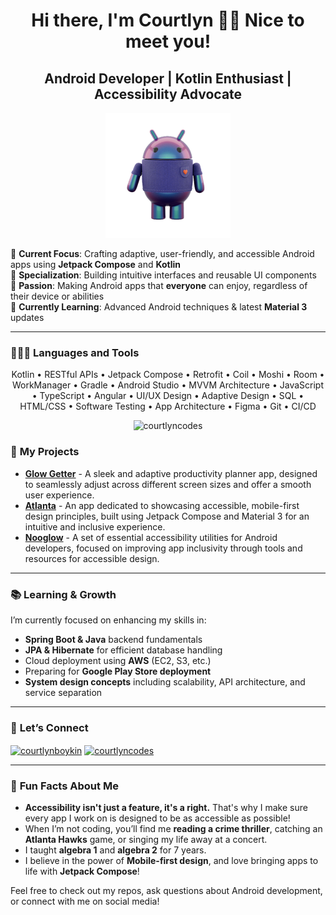 <h1 align="center"> Hi there, I'm Courtlyn 👋🏾 Nice to meet you! </h1>
<h2 align="center">Android Developer | Kotlin Enthusiast | Accessibility Advocate</h2>

<p align="center">
      <img src="https://github.com/courtlyncodes/courtlyncodes/blob/9785ba88bffb40b9f7b02da7f53c8ce2be5414f0/bugdroid.png" alt="DroidBot" width="200">
</p>

🔶 **Current Focus**: Crafting adaptive, user-friendly, and accessible Android apps using **Jetpack Compose** and **Kotlin**  
🔶 **Specialization**: Building intuitive interfaces and reusable UI components  
🔶 **Passion**: Making Android apps that **everyone** can enjoy, regardless of their device or abilities  
🔶 **Currently Learning**: Advanced Android techniques & latest **Material 3** updates

---
### 👩🏾‍💻 **Languages and Tools**
<p align="center"> Kotlin • RESTful APIs • Jetpack Compose • Retrofit • Coil • Moshi • Room • WorkManager • Gradle • Android  Studio • MVVM Architecture • JavaScript • TypeScript • Angular • UI/UX Design • Adaptive Design • SQL • HTML/CSS • Software Testing • App Architecture • Figma • Git • CI/CD </p>

<div align="center">
      <img src="https://github-readme-stats.vercel.app/api/top-langs?username=courtlyncodes&show_icons=true&theme=dracula&title_color=e92aa3&locale=en&layout=compact" alt="courtlyncodes" />
</div>

### 🔨 **My Projects**
- **[Glow Getter](https://github.com/courtlyncodes/glowgetter)** - A sleek and adaptive productivity planner app, designed to seamlessly adjust across different screen sizes and offer a smooth user experience.
- **[Atlanta](https://github.com/courtlyncodes/atlanta)** - An app dedicated to showcasing accessible, mobile-first design principles, built using Jetpack Compose and Material 3 for an intuitive and inclusive experience.
- **[Nooglow](https://github.com/courtlyncodes/wellnessapp)** - A set of essential accessibility utilities for Android developers, focused on improving app inclusivity through tools and resources for accessible design.

---

### 📚 **Learning & Growth**  
I’m currently focused on enhancing my skills in:  
- **Spring Boot & Java** backend fundamentals
- **JPA & Hibernate** for efficient database handling
- Cloud deployment using **AWS** (EC2, S3, etc.)
- Preparing for **Google Play Store deployment**
- **System design concepts** including scalability, API architecture, and service separation

---

### 💬 **Let’s Connect**
<a href="https://linkedin.com/in/courtlynboykin" target="blank"><img align="center" src="https://raw.githubusercontent.com/rahuldkjain/github-profile-readme-generator/master/src/images/icons/Social/linked-in-alt.svg" alt="courtlynboykin" height="30" width="40" /></a>
<a href="https://x.com/verycourtcoded" target="blank"><img align="center" src="https://raw.githubusercontent.com/rahuldkjain/github-profile-readme-generator/master/src/images/icons/Social/twitter.svg" alt="courtlyncodes" height="30" width="40" /></a>

---

### 🤩 **Fun Facts About Me**  
- **Accessibility isn't just a feature, it's a right.** That's why I make sure every app I work on is designed to be as accessible as possible!  
- When I’m not coding, you’ll find me **reading a crime thriller**, catching an **Atlanta Hawks** game, or singing my life away at a concert.
- I taught **algebra 1** and **algebra 2** for 7 years.
- I believe in the power of **Mobile-first design**, and love bringing apps to life with **Jetpack Compose**!  

Feel free to check out my repos, ask questions about Android development, or connect with me on social media!

<!-- <p> <a href="https://developer.android.com" target="_blank" rel="noreferrer"> <img src="https://raw.githubusercontent.com/devicons/devicon/master/icons/android/android-original-wordmark.svg" alt="android" width="40" height="40"/> </a> <a href="https://getbootstrap.com" target="_blank" rel="noreferrer"> <img src="https://raw.githubusercontent.com/devicons/devicon/master/icons/bootstrap/bootstrap-plain-wordmark.svg" alt="bootstrap" width="40" height="40"/> </a> <a href="https://www.w3schools.com/css/" target="_blank" rel="noreferrer"> <img src="https://raw.githubusercontent.com/devicons/devicon/master/icons/css3/css3-original-wordmark.svg" alt="css3" width="40" height="40"/> </a> <a href="https://www.figma.com/" target="_blank" rel="noreferrer"> <img src="https://www.vectorlogo.zone/logos/figma/figma-icon.svg" alt="figma" width="40" height="40"/> </a> <a href="https://git-scm.com/" target="_blank" rel="noreferrer"> <img src="https://www.vectorlogo.zone/logos/git-scm/git-scm-icon.svg" alt="git" width="40" height="40"/> </a> <a href="https://www.w3.org/html/" target="_blank" rel="noreferrer"> <img src="https://raw.githubusercontent.com/devicons/devicon/master/icons/html5/html5-original-wordmark.svg" alt="html5" width="40" height="40"/> </a> <a href="https://developer.mozilla.org/en-US/docs/Web/JavaScript" target="_blank" rel="noreferrer"> <img src="https://raw.githubusercontent.com/devicons/devicon/master/icons/javascript/javascript-original.svg" alt="javascript" width="40" height="40"/> </a> <a href="https://kotlinlang.org" target="_blank" rel="noreferrer"> <img src="https://www.vectorlogo.zone/logos/kotlinlang/kotlinlang-icon.svg" alt="kotlin" width="40" height="40"/> </a> <a href="https://nodejs.org" target="_blank" rel="noreferrer"> <img src="https://raw.githubusercontent.com/devicons/devicon/master/icons/nodejs/nodejs-original-wordmark.svg" alt="nodejs" width="40" height="40"/> </a> <a href="https://postman.com" target="_blank" rel="noreferrer"> <img src="https://www.vectorlogo.zone/logos/getpostman/getpostman-icon.svg" alt="postman" width="40" height="40"/> </a> <a href="https://reactjs.org/" target="_blank" rel="noreferrer"> <img src="https://raw.githubusercontent.com/devicons/devicon/master/icons/react/react-original-wordmark.svg" alt="react" width="40" height="40"/> </a> </p>
<!-- <p><img align="center" src="https://github-readme-stats.vercel.app/api/top-langs?username=courtlyncodes&show_icons=true&theme=dark&bg_color=ffffff&locale=en&layout=compact" alt="courtlyncodes" /></p>

<p><img align="center" src="https://github-readme-streak-stats.herokuapp.com/?user=courtlyncodes&" alt="courtlyncodes" /></p>
<!---
courtlyncodes/courtlyncodes is a ✨ special ✨ repository because its `README.md` (this file) appears on your GitHub profile.
You can click the Preview link to take a look at your changes.
--->
